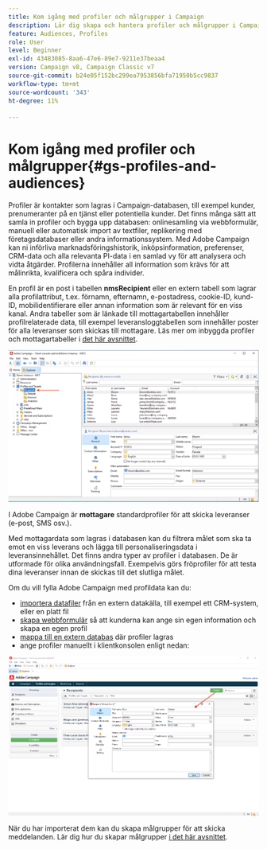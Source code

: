 ```yaml
---
title: Kom igång med profiler och målgrupper i Campaign
description: Lär dig skapa och hantera profiler och målgrupper i Campaign
feature: Audiences, Profiles
role: User
level: Beginner
exl-id: 43483085-8aa6-47e6-89e7-9211e37beaa4
version: Campaign v8, Campaign Classic v7
source-git-commit: b24e05f152bc299ea7953856bfa71950b5cc9837
workflow-type: tm+mt
source-wordcount: '343'
ht-degree: 11%

---
```


# Kom igång med profiler och målgrupper{#gs-profiles-and-audiences}

Profiler är kontakter som lagras i Campaign-databasen, till exempel kunder, prenumeranter på en tjänst eller potentiella kunder. Det finns många sätt att samla in profiler och bygga upp databasen: onlinesamling via webbformulär, manuell eller automatisk import av textfiler, replikering med företagsdatabaser eller andra informationssystem. Med Adobe Campaign kan ni införliva marknadsföringshistorik, inköpsinformation, preferenser, CRM-data och alla relevanta PI-data i en samlad vy för att analysera och vidta åtgärder. Profilerna innehåller all information som krävs för att målinrikta, kvalificera och spåra individer.

En profil är en post i tabellen **nmsRecipient** eller en extern tabell som lagrar alla profilattribut, t.ex. förnamn, efternamn, e-postadress, cookie-ID, kund-ID, mobilidentifierare eller annan information som är relevant för en viss kanal. Andra tabeller som är länkade till mottagartabellen innehåller profilrelaterade data, till exempel leveransloggtabellen som innehåller poster för alla leveranser som skickas till mottagare. Läs mer om inbyggda profiler och mottagartabeller i [det här avsnittet](../dev/datamodel.md#ootb-profiles).

![](assets/recipients-in-explorer.png)

I Adobe Campaign är **mottagare** standardprofiler för att skicka leveranser (e-post, SMS osv.).

Med mottagardata som lagras i databasen kan du filtrera målet som ska ta emot en viss leverans och lägga till personaliseringsdata i leveransinnehållet. Det finns andra typer av profiler i databasen. De är utformade för olika användningsfall. Exempelvis görs fröprofiler för att testa dina leveranser innan de skickas till det slutliga målet.

Om du vill fylla Adobe Campaign med profildata kan du:

* [importera datafiler](../start/import.md) från en extern datakälla, till exempel ett CRM-system, eller en platt fil
* [skapa webbformulär](../dev/webapps.md) så att kunderna kan ange sin egen information och skapa en egen profil
* [mappa till en extern databas](../connect/fda.md) där profiler lagras
* ange profiler manuellt i klientkonsolen enligt nedan:

![](assets/create-profile.png)

<!--You can also select your message audience in an external file: recipients are stored not in the database, but in files. These are known as "external" deliveries. These contacts can be imported or not in Adobe Campaign. [Learn more](external-profiles.md).-->

När du har importerat dem kan du skapa målgrupper för att skicka meddelanden. Lär dig hur du skapar målgrupper [i det här avsnittet](create-audiences.md).